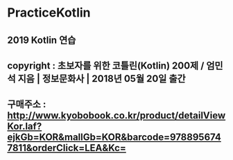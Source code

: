 # PracticeKotlin

## 2019 Kotlin 연습

## copyright : 초보자를 위한 코틀린(Kotlin) 200제 / 엄민석 지음 | 정보문화사 | 2018년 05월 20일 출간

## 구매주소 : http://www.kyobobook.co.kr/product/detailViewKor.laf?ejkGb=KOR&mallGb=KOR&barcode=9788956747811&orderClick=LEA&Kc=

